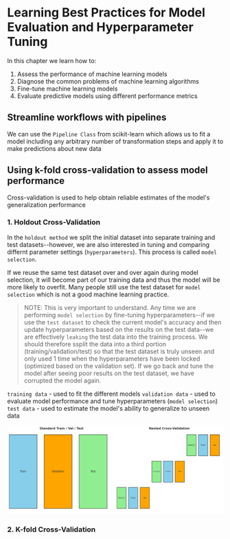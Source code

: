 # Learning Best Practices for Model Evaluation and Hyperparameter Tuning

In this chapter we learn how to:

1. Assess the performance of machine learning models
2. Diagnose the common problems of machine learning algorithms
3. Fine-tune machine learning models
4. Evaluate predictive models using different performance metrics

## Streamline workflows with pipelines

We can use the `Pipeline Class` from scikit-learn which allows us to fit a model including any arbitrary number of transformation steps and apply it to make predictions about new data

## Using k-fold cross-validation to assess model performance

Cross-validation is used to help obtain reliable estimates of the model's generalization performance

### 1. Holdout Cross-Validation

In the `holdout method` we split the initial dataset into separate training and test datasets--however, we are also interested in tuning and comparing differnt parameter settings (`hyperparameters`). This process is called `model selection`.

If we reuse the same test dataset over and over again during model selection, it will become part of our training data and thus the model will be more likely to overfit. Many people still use the test dataset for `model selection` which is not a good machine learning practice.

> NOTE: This is very important to understand. Any time we are performing `model selection` by fine-tuning hyperparameters--if we use the `test dataset` to check the current model's accuracy and then update hyperparameters based on the results on the test data--we are effectively `leaking` the test data into the training process. We should therefore ssplit the data into a third portion (training/validation/test) so that the test dataset is truly unseen and only used 1 time when the hyperparameters have been locked (optimized based on the validation set). If we go back and tune the model after seeing poor results on the test dataset, we have corrupted the model again.

`training data` - used to fit the different models
`validation data` - used to evaluate model performance and tune hyperparameters (`model selection`)
`test data` - used to estimate the model's ability to generalize to unseen data

![Holdout Cross-Validation vs Nested-Cross Validation](./output.png)

### 2. K-fold Cross-Validation

